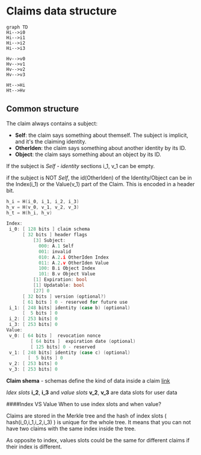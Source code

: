 # Claims data structure

```mermaid
graph TD
Hi-->i0
Hi-->i1
Hi-->i2
Hi-->i3

Hv-->v0
Hv-->v1
Hv-->v2
Hv-->v3

Ht-->Hi
Ht-->Hv
```

## Common structure

The claim always contains a subject:
- **Self**: the claim says something about themself.  The subject is implicit, and it's the claiming identity.
- **OtherIden**: the claim says something about another identity by its ID.
- **Object**: the claim says something about an object by its ID.

If the subject is _Self_ -  _identity_ sections  i_1, v_1 can be empty. 

if the subject is NOT _Self_, the id(OtherIden) of the Identity/Object can be in the Index(i_1)
or the Value(v_1) part of the Claim.  This is encoded in a header bit.

```go
h_i = H(i_0, i_1, i_2, i_3)
h_v = H(v_0, v_1, v_2, v_3)
h_t = H(h_i, h_v)

Index:
 i_0: [ 128 bits ] claim schema
      [ 32 bits ] header flags
          [3] Subject:
            000: A.1 Self
            001: invalid
            010: A.2.i OtherIden Index
            011: A.2.v OtherIden Value
            100: B.i Object Index
            101: B.v Object Value
          [1] Expiration: bool
          [1] Updatable: bool
          [27] 0
      [ 32 bits ] version (optional?)
      [ 61 bits ] 0 - reserved for future use
 i_1: [ 248 bits] identity (case b) (optional)
      [  5 bits ] 0
 i_2: [ 253 bits] 0
 i_3: [ 253 bits] 0
Value:
 v_0: [ 64 bits ]  revocation nonce
         [ 64 bits ]  expiration date (optional)
         [ 125 bits] 0 - reserved
 v_1: [ 248 bits] identity (case c) (optional)
        [  5 bits ] 0
 v_2: [ 253 bits] 0
 v_3: [ 253 bits] 0
```

**Claim shema** - schemas define the kind of data inside a claim [link](../spec#claims)

_Idex slots_ **i_2**, **i_3** and _value slots_ **v_2**, **v_3** are data slots for user data

####Index VS Value 
When to use index slots and when value?

Claims are stored in the Merkle tree and the hash of index slots ( hash(i_0,i_1,i_2,i_3) ) is unique for the whole tree. It means that you can not have two claims with the same index inside the tree. 

As opposite to index, values slots could be the same for different claims if their index is different. 